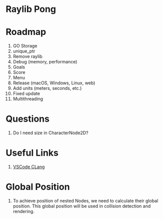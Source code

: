 # Raylib Pong

# Roadmap

1. GO Storage
1. unique_ptr
1. Remove raylib
1. Debug (memory, performance)
1. Goals
1. Score
1. Menu
1. Release (macOS, Windows, Linux, web)
1. Add units (meters, seconds, etc.)
1. Fixed update
1. Multithreading

# Questions

1. Do I need size in CharacterNode2D?

# Useful Links

1. [VSCode CLang](https://code.visualstudio.com/docs/cpp/config-clang-mac)



# Global Position

1. To achieve position of nested Nodes, we need to calculate their global position.
This global position will be used in collision detection and rendering.